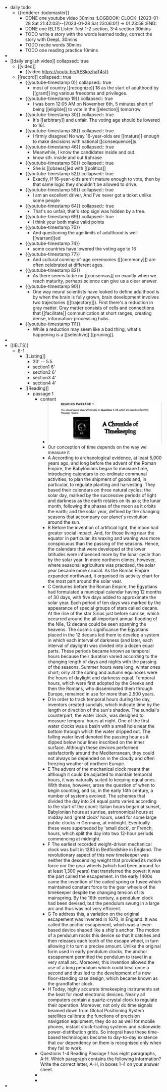 - daily todo
	- {{renderer :todomaster}}
		- DONE one youtube video 30mins
		  :LOGBOOK:
		  CLOCK: [2023-01-28 Sat 21:42:03]--[2023-01-28 Sat 23:06:01] =>  01:23:58
		  :END:
		- DONE one IELTS Listen Test 1-2 section, 3-4 section  30mins
		- TODO write a story with the words learned today, correct the story with DeepL  30mins
		- TODO recite words 30mins
		- TODO one reading practice 10mins
-
- [[daily english video]]
  collapsed:: true
	- [[video]]
		- {{video https://youtu.be/AESkozhaT4s}}
	- [[record]]
	  collapsed:: true
		- {{youtube-timestamp 0}}
		  collapsed:: true
			- most of country [[recognize]] 18 as the start of adulthood by [[grant]] ing various freedoms and privileges.
		- {{youtube-timestamp 19}}
		  collapsed:: true
			- I was born 12:05 AM on November 6th, 5 minutes short of being [[eligible]] to vote in the [[election]] tomorrow.
		- {{youtube-timestamp 30}}
		  collapsed:: true
			- It's [[arbitrary]] and unfair. The voting age should be lowered to 16!.
		- {{youtube-timestamp 38}}
		  collapsed:: true
			- I firmly disagree! No way 16-year-olds are [[mature]] enough to  make decisions with national [[consequence]]s.
		- {{youtube-timestamp 46}}
		  collapsed:: true
			- Meanwhile, I know the candidates inside and out.
			- know sth. inside and out #phrase
		- {{youtube-timestamp 50}}
		  collapsed:: true
			- She is [[obsess]]ed with [[politics]]
		- {{youtube-timestamp 52}}
		  collapsed:: true
			- Exactly, If 16-year-olds aren't mature enough to vote, then by that same logic they shouldn't be allowed to drive.
		- {{youtube-timestamp 59}}
		  collapsed:: true
			- I am an excellent driver, And I've never got a ticket unlike some people
		- {{youtube-timestamp 64}}
		  collapsed:: true
			- That's so unfair, that's stop sign was hidden by a tree.
		- {{youtube-timestamp 69}}
		  collapsed:: true
			- I think your both make valid points
		- {{youtube-timestamp 70}}
			- And questioning the age limits of adulthood is well [[warrant]]ed
		- {{youtube-timestamp 74}}
			- some countries have lowered the voting age to 16
		- {{youtube-timestamp 77}}
			- And cultural coming-of-age ceremonies ([[ceremony]]) are often celebrated at different ages.
		- {{youtube-timestamp 82}}
			- As there seems to be no [[consensus]] on exactly when we reach maturity, perhaps science can give us a clear answer.
		- {{youtube-timestamp 90}}
			- One way neural scientists have looked to define adulthood is by when the brain is fully grown, brain development involves two trajectories ([[trajectory]]). First there's a reduction in gray matter. Gray matter consists of cells and connections that [[facilitate]] communication at short ranges, creating dense, information-processing hubs.
		- {{youtube-timestamp 111}}
			- While a reduction may seem like a bad thing, what's happening is a [[selective]] [[pruning]].
-
- [[IELTS]]
	- 8-1
		- [[Listing]]
			- 20' -- 5.5
			- section1 6'
			- section2 6'
			- section3 4'
			- section4 4'
		- [[Reading]]
			- passage 1
				- content
					- ![image.png](../assets/image_1674919043442_0.png)
					- Our conception of time depends on the way we measure it
					- A According to archaeological evidence, at least 5,000 years ago, and long before the advent of the Roman Empire, the Babylonians began to measure time, introducing calendars to co-ordinate communal activities, to plan the shipment of goods and, in particular, to regulate planting and harvesting. They based their calendars on three natural cycles: the solar day, marked by the successive periods of light and darkness as the earth rotates on its axis; the lunar month, following the phases of the moon as it orbits the earth; and the solar year, defined by the changing seasons that accompany our planet's revolution around the sun.
					- B Before the invention of artificial light, the moon had greater social impact. And, for those living near the equator in particular, its waxing and waning was more conspicuous than the passing of the seasons. Hence, the calendars that were developed at the lower latitudes were influenced more by the lunar cycle than by the solar year. In more northern climes, however, where seasonal agriculture was practised, the solar year became more crucial. As the Roman Empire expanded northward, it organised its activity chart for the most part around the solar vear.
					- C Centuries before the Roman Empire, the Egyptians had formulated a municipal calendar having 12 months of 30 days, with five days added to approximate the solar year. Each period of ten days was marked by the appearance of special groups of stars called decans. At the rise of the star Sirius just before sunrise, which occurred around the all-important annual flooding of the Nile, 12 decans could be seen spanning the heavens. The cosmic significance the Egyptians placed in the 12 decans led them to develop a system in which each interval of darkness (and later, each interval of daylight) was divided into a dozen equal parts. These periods became known as temporal hours because their duration varied according to the changing length of days and nights with the passing of the seasons. Summer hours were long, winter ones short; only at the spring and autumn equinoxes were the hours of daylight and darkness equal. Temporal hours, which were first adopted by the Greeks and then the Romans, who disseminated them through Europe, remained in use for more than 2,500 years.
					- D In order to track temporal hours during the day, inventors created sundials, which indicate time by the length or direction of the sun's shadow. The sundial's counterpart, the water clock, was designed to measure temporal hours at night. One of the first water clocks was a basin with a small hole near the bottom through which the water dripped out. The falling water level denoted the passing hour as it dipped below hour lines inscribed on the inner surface. Although these devices performed satisfactorily around the Mediterranean, they could not always be depended on in the cloudy and often freezing weather of northern Europe.
					- E The advent of the mechanical clock meant that although it could be adjusted to maintain temporal hours, it was naturally suited to keeping equal ones. With these, however, arose the question of when to begin counting, and so, in the early 14th century, a number of systems evolved. The schemes that divided the day into 24 equal parts varied according to the start of the count: Italian hours began at sunset, Babylonian hours at sunrise, astronomical hours at midday and 'great clock' hours, used for some large public clocks in Germany, at midnight. Eventually these were superseded by 'small dock', or French, hours, which split the day into two 12-hour periods commencing at midnight.
					- F The earliest recorded weight-driven mechanical clock was built in 1283 in Bedfordshire in England. The revolutionary aspect of this new timekeeper was neither the descending weight that provided its motive force nor the gear wheels (which had been around for at least 1,300 years) that transferred the power; it was the part called the escapement. In the early 1400s came the invention of the coiled spring or fusee which maintained constant force to the gear wheels of the timekeeper despite the changing tension of its mainspring. By the 16th century, a pendulum clock had been devised, but the pendulum swung in a large arc and thus was not very efficient.
					- G To address this, a variation on the original escapement was invented in 1670, in England. It was called the anchor escapement, which was a lever-based device shaped like a ship's anchor. The motion of a pendulum rocks this device so that it catches and then releases each tooth of the escape wheel, in turn allowing it to turn a precise amount. Unlike the original form used in early pendulum clocks, the anchor escapement permitted the pendulum to travel in a very small arc. Moreover, this invention allowed the use of a long pendulum which could beat once a second and thus led to the development of a new floor-standing case design, which became known as the grandfather clock.
					- H Today, highly accurate timekeeping instruments set the beat for most electronic devices. Nearly all computers contain a quartz-crystal clock to regulate their operation. Moreover, not only do time signals beamed down from Global Positioning System satellites calibrate the functions of precision navigation equipment, they do so as well for mobile phones, instant stock-trading systems and nationwide power-distribution grids. So integral have these time-based technologies become to day-to-day existence that our dependency on them is recognised only when they fail to work.
				- Questions 1-4
				  Reading Passage 1 has eight paragraphs, A-H.
				  Which paragraph contains the following information?
				  Write the correct letter, A-H, in boxes 1-4 on your answer sheet.
				-
				-
-